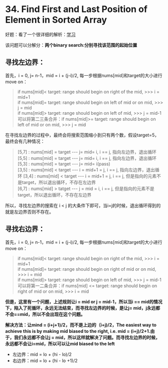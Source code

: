 # 34. Find First and Last Position of Element in Sorted Array

好题：看了一个很详细的解析：[学习](https://leetcode.com/problems/find-first-and-last-position-of-element-in-sorted-array/discuss/14699/Clean-iterative-solution-with-two-binary-searches-(with-explanation))

该问题可以分解分：**两个binary search:分别寻找该范围的起始位置**

## 寻找左边界：
首先，i = 0, j= n-1，mid = i + (j-i)/2, 每一步根据nums[mid]和target的大小进行move on：
> if nums[mid]< target: range should begin on right of the mid, >>> i = mid+1  
> if nums[mid]= target: range should begin on left of mid or on mid, >>> j = mid  
> if nums[mid]> target: range should begin on left of mid, >>> j = mid-1  
> 可以将第二三条合并：if nums[mid]>= target: range should begin on left of mid or on mid, >>> j = mid 

在寻找左边界的过程中，最终会将搜索范围缩小到只有两个数，假设target=5，最终会有几种情况：
> [5,7] : nums[mid] = target --- j= mid= i, i == j, 指向左边界，退出循环  
> [5,5] : nums[mid] = target --- j= mid= i, i == j, 指向左边界，退出循环  
> [5,3] : nums[mid] = target --- j= mid= i(pass)  
> [3,5] : nums[mid] < target --- i = mid+1 = j, i == j, 指向左边界，退出循环 
> [3,4] : nums[mid] < target --- i = mid+1 = j, i == j, 但是指向的元素不是target，所以退出循环，不存在左边界  
> [6,7] : nums[mid] > tatget --- j = mid = i,  i == j, 但是指向的元素不是target，所以退出循环，不存在左边界  

所以，寻找左边界的搜索在 i < j 的大条件下即可，当i=j的时候，退出循环得到的就是左边界否则不存在。

## 寻找右边界：
首先，i = 0, j= n-1，mid = i + (j-i)/2, 每一步根据nums[mid]和target的大小进行move on：
> if nums[mid]< target: range should begin on right of the mid, >>> i = mid+1  
> if nums[mid]= target: range should begin on right of mid or on mid, >>> i = mid  
> if nums[mid]> target: range should begin on left of mid, >>> j = mid-1  
> 可以将第一二条合并：if nums[mid] <= target: range should begin on right of mid or on mid, >>> i = mid 

**但是，这里有一个问题，上述规则让i = mid or j = mid-1，所以当i == mid的情况下，陷入了死循环，永远无法结束，而寻找左边界的时候，是让j= mid，j永远都不会==mid，所以不会出现在这个问题。**

**解决方法：让mind = (i+j+1)/2，而不是上边的（i+j)/2，The easiest way to achieve this is by making mid biased to the right, i.e. mid = (i+j)/2+1.由于，我们永远都不会让j = mid，所以这样就解决了问题。而寻找左边界的时候，永远都不会让i=mid，所以可以让mid biased to the left**

* 左边界：mid = lo + (hi - lo)/2
* 右边界：mid = lo + (hi - lo +1)/2


